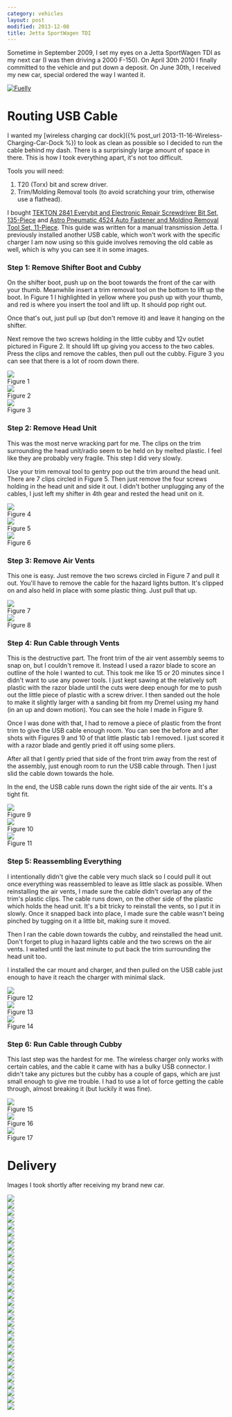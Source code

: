 ```yaml
---
category: vehicles
layout: post
modified: 2013-12-08
title: Jetta SportWagen TDI
---
```


Sometime in September 2009, I set my eyes on a Jetta SportWagen TDI as my next car (I was then driving a 2000 F-150).
On April 30th 2010 I finally committed to the vehicle and put down a deposit. On June 30th, I received my new car,
special ordered the way I wanted it.

<a href="https://www.fuelly.com/car/volkswagen/jetta/2010/Robpol86/46669" target="_blank">
    <img alt="Fuelly" src="https://badges.fuelly.com/images/sig-us/46669.png" class="img-responsive img-thumbnail">
</a>

# Routing USB Cable

I wanted my [wireless charging car dock]({% post_url 2013-11-16-Wireless-Charging-Car-Dock %}) to look as clean as
possible so I decided to run the cable behind my dash. There is a surprisingly large amount of space in there. This is
how I took everything apart, it's not too difficult.

Tools you will need:

1. T20 (Torx) bit and screw driver.
2. Trim/Molding Removal tools (to avoid scratching your trim, otherwise use a flathead).

I bought [TEKTON 2841 Everybit and Electronic Repair Screwdriver Bit Set,
135-Piece](https://www.amazon.com/gp/product/B008HYVG6I) and [Astro Pneumatic 4524 Auto Fastener and Molding Removal
Tool Set, 11-Piece](https://www.amazon.com/gp/product/B005NMCE04). This guide was written for a manual transmission
Jetta. I previously installed another USB cable, which won't work with the specific charger I am now using so this
guide involves removing the old cable as well, which is why you can see it in some images.

### Step 1: Remove Shifter Boot and Cubby

On the shifter boot, push up on the boot towards the front of the car with your thumb. Meanwhile insert a trim removal
tool on the bottom to lift up the boot. In Figure 1 I highlighted in yellow where you push up with your thumb, and red
is where you insert the tool and lift up. It should pop right out.

Once that's out, just pull up (but don't remove it) and leave it hanging on the shifter.

Next remove the two screws holding in the little cubby and 12v outlet pictured in Figure 2. It should lift up giving
you access to the two cables. Press the clips and remove the cables, then pull out the cubby. Figure 3 you can see that
there is a lot of room down there.

<div class="row">
    <!-- qi_attempt4_3.jpg -->
    <div class="col-xs-12 col-sm-6 col-lg-4">
        <div class="thumbnail">
            <a href="https://imgur.com/NWCmESI">
                <img src="//i.imgur.com/NWCmESIl.jpg" class="img-responsive img-thumbnail">
            </a>
            <div class="caption">Figure 1</div>
        </div>
    </div>
    <!-- qi_attempt4_4.jpg -->
    <div class="col-xs-12 col-sm-6 col-lg-4">
        <div class="thumbnail">
            <a href="https://imgur.com/nbwMYCw">
                <img src="//i.imgur.com/nbwMYCwl.jpg" class="img-responsive img-thumbnail">
            </a>
            <div class="caption">Figure 2</div>
        </div>
    </div>
    <!-- qi_attempt4_5.jpg -->
    <div class="col-xs-12 col-sm-6 col-lg-4">
        <div class="thumbnail">
            <a href="https://imgur.com/k41ZdxS">
                <img src="//i.imgur.com/k41ZdxSl.jpg" class="img-responsive img-thumbnail">
            </a>
            <div class="caption">Figure 3</div>
        </div>
    </div>
</div>

### Step 2: Remove Head Unit

This was the most nerve wracking part for me. The clips on the trim surrounding the head unit/radio seem to be held on
by melted plastic. I feel like they are probably very fragile. This step I did very slowly.

Use your trim removal tool to gentry pop out the trim around the head unit. There are 7 clips circled in Figure 5. Then
just remove the four screws holding in the head unit and side it out. I didn't bother unplugging any of the cables, I
just left my shifter in 4th gear and rested the head unit on it.

<div class="row">
    <!-- qi_attempt4_6.jpg -->
    <div class="col-xs-12 col-sm-6 col-lg-4">
        <div class="thumbnail">
            <a href="https://imgur.com/RjFyVQp">
                <img src="//i.imgur.com/RjFyVQpl.jpg" class="img-responsive img-thumbnail">
            </a>
            <div class="caption">Figure 4</div>
        </div>
    </div>
    <!-- qi_attempt4_7.jpg -->
    <div class="col-xs-12 col-sm-6 col-lg-4">
        <div class="thumbnail">
            <a href="https://imgur.com/PJJv47m">
                <img src="//i.imgur.com/PJJv47ml.jpg" class="img-responsive img-thumbnail">
            </a>
            <div class="caption">Figure 5</div>
        </div>
    </div>
    <!-- qi_attempt4_8.jpg -->
    <div class="col-xs-12 col-sm-6 col-lg-4">
        <div class="thumbnail">
            <a href="https://imgur.com/ZxgLd1i">
                <img src="//i.imgur.com/ZxgLd1il.jpg" class="img-responsive img-thumbnail">
            </a>
            <div class="caption">Figure 6</div>
        </div>
    </div>
</div>

### Step 3: Remove Air Vents

This one is easy. Just remove the two screws circled in Figure 7 and pull it out. You'll have to remove the cable for
the hazard lights button. It's clipped on and also held in place with some plastic thing. Just pull that up.

<div class="row">
    <!-- qi_attempt4_9.jpg -->
    <div class="col-xs-12 col-sm-6">
        <div class="thumbnail">
            <a href="https://imgur.com/Ww02qMK">
                <img src="//i.imgur.com/Ww02qMKl.jpg" class="img-responsive img-thumbnail">
            </a>
            <div class="caption">Figure 7</div>
        </div>
    </div>
    <!-- qi_attempt4_10.jpg -->
    <div class="col-xs-12 col-sm-6">
        <div class="thumbnail">
            <a href="https://imgur.com/jX1kQG4">
                <img src="//i.imgur.com/jX1kQG4l.jpg" class="img-responsive img-thumbnail">
            </a>
            <div class="caption">Figure 8</div>
        </div>
    </div>
</div>

### Step 4: Run Cable through Vents

This is the destructive part. The front trim of the air vent assembly seems to snap on, but I couldn't remove it.
Instead I used a razor blade to score an outline of the hole I wanted to cut. This took me like 15 or 20 minutes since
I didn't want to use any power tools. I just kept sawing at the relatively soft plastic with the razor blade until the
cuts were deep enough for me to push out the little piece of plastic with a screw driver. I then sanded out the hole to
make it slightly larger with a sanding bit from my Dremel using my hand (in an up and down motion). You can see the
hole I made in Figure 9.

Once I was done with that, I had to remove a piece of plastic from the front trim to give the USB cable enough room.
You can see the before and after shots with Figures 9 and 10 of that little plastic tab I removed. I just scored it
with a razor blade and gently pried it off using some pliers.

After all that I gently pried that side of the front trim away from the rest of the assembly, just enough room to run
the USB cable through. Then I just slid the cable down towards the hole.

In the end, the USB cable runs down the right side of the air vents. It's a tight fit.

<div class="row">
    <!-- qi_attempt4_11.jpg -->
    <div class="col-xs-12 col-sm-6 col-lg-4">
        <div class="thumbnail">
            <a href="https://imgur.com/oEIw1kS">
                <img src="//i.imgur.com/oEIw1kSl.jpg" class="img-responsive img-thumbnail">
            </a>
            <div class="caption">Figure 9</div>
        </div>
    </div>
    <!-- qi_attempt4_12.jpg -->
    <div class="col-xs-12 col-sm-6 col-lg-4">
        <div class="thumbnail">
            <a href="https://imgur.com/lwmxAvc">
                <img src="//i.imgur.com/lwmxAvcl.jpg" class="img-responsive img-thumbnail">
            </a>
            <div class="caption">Figure 10</div>
        </div>
    </div>
    <!-- qi_attempt4_13.jpg -->
    <div class="col-xs-12 col-sm-6 col-lg-4">
        <div class="thumbnail">
            <a href="https://imgur.com/7O0EUpU">
                <img src="//i.imgur.com/7O0EUpUl.jpg" class="img-responsive img-thumbnail">
            </a>
            <div class="caption">Figure 11</div>
        </div>
    </div>
</div>

### Step 5: Reassembling Everything

I intentionally didn't give the cable very much slack so I could pull it out once everything was reassembled to leave
as little slack as possible. When reinstalling the air vents, I made sure the cable didn't overlap any of the trim's
plastic clips. The cable runs down, on the other side of the plastic which holds the head unit. It's a bit tricky to
reinstall the vents, so I put it in slowly. Once it snapped back into place, I made sure the cable wasn't being pinched
by tugging on it a little bit, making sure it moved.

Then I ran the cable down towards the cubby, and reinstalled the head unit. Don't forget to plug in hazard lights cable
and the two screws on the air vents. I waited until the last minute to put back the trim surrounding the head unit too.

I installed the car mount and charger, and then pulled on the USB cable just enough to have it reach the charger with
minimal slack.

<div class="row">
    <!-- qi_attempt4_14.jpg -->
    <div class="col-xs-12 col-sm-6 col-lg-4">
        <div class="thumbnail">
            <a href="https://imgur.com/wzcOYuQ">
                <img src="//i.imgur.com/wzcOYuQl.jpg" class="img-responsive img-thumbnail">
            </a>
            <div class="caption">Figure 12</div>
        </div>
    </div>
    <!-- qi_attempt4_15.jpg -->
    <div class="col-xs-12 col-sm-6 col-lg-4">
        <div class="thumbnail">
            <a href="https://imgur.com/2CMNydn">
                <img src="//i.imgur.com/2CMNydnl.jpg" class="img-responsive img-thumbnail">
            </a>
            <div class="caption">Figure 13</div>
        </div>
    </div>
    <!-- qi_attempt4_16.jpg -->
    <div class="col-xs-12 col-sm-6 col-lg-4">
        <div class="thumbnail">
            <a href="https://imgur.com/nd3whf1">
                <img src="//i.imgur.com/nd3whf1l.jpg" class="img-responsive img-thumbnail">
            </a>
            <div class="caption">Figure 14</div>
        </div>
    </div>
</div>

### Step 6: Run Cable through Cubby

This last step was the hardest for me. The wireless charger only works with certain cables, and the cable it came with
has a bulky USB connector. I didn't take any pictures but the cubby has a couple of gaps, which are just small enough
to give me trouble. I had to use a lot of force getting the cable through, almost breaking it (but luckily it was
fine).

<div class="row">
    <!-- qi_attempt4_17.jpg -->
    <div class="col-xs-12 col-sm-6 col-lg-4">
        <div class="thumbnail">
            <a href="https://imgur.com/55krwnA">
                <img src="//i.imgur.com/55krwnAm.jpg" class="img-responsive img-thumbnail">
            </a>
            <div class="caption">Figure 15</div>
        </div>
    </div>
    <!-- qi_attempt4_18.jpg -->
    <div class="col-xs-12 col-sm-6 col-lg-4">
        <div class="thumbnail">
            <a href="https://imgur.com/7lHFKUv">
                <img src="//i.imgur.com/7lHFKUvm.jpg" class="img-responsive img-thumbnail">
            </a>
            <div class="caption">Figure 16</div>
        </div>
    </div>
    <!-- execution4.jpg -->
    <div class="col-xs-12 col-sm-6 col-lg-4">
        <div class="thumbnail">
            <a href="https://imgur.com/7WTPx0v">
                <img src="//i.imgur.com/7WTPx0v.jpg" class="img-responsive img-thumbnail">
            </a>
            <div class="caption">Figure 17</div>
        </div>
    </div>
</div>

# Delivery

Images I took shortly after receiving my brand new car.

<div class="row">
    <div class="col-xs-12 col-sm-6 col-lg-2">
        <a href="https://imgur.com/T640Q" target="_blank">
            <img src="//i.imgur.com/T640Qm.jpg" class="img-responsive thumbnail">
        </a>
    </div>
    <div class="col-xs-12 col-sm-6 col-lg-2">
        <a href="https://imgur.com/vT2SN" target="_blank">
            <img src="//i.imgur.com/vT2SNm.jpg" class="img-responsive thumbnail">
        </a>
    </div>
    <div class="col-xs-12 col-sm-6 col-lg-2">
        <a href="https://imgur.com/TQ3BH" target="_blank">
            <img src="//i.imgur.com/TQ3BHm.jpg" class="img-responsive thumbnail">
        </a>
    </div>
    <div class="col-xs-12 col-sm-6 col-lg-2">
        <a href="https://imgur.com/g3vnR" target="_blank">
            <img src="//i.imgur.com/g3vnRm.jpg" class="img-responsive thumbnail">
        </a>
    </div>
    <div class="col-xs-12 col-sm-6 col-lg-2">
        <a href="https://imgur.com/Y2ziD" target="_blank">
            <img src="//i.imgur.com/Y2ziDm.jpg" class="img-responsive thumbnail">
        </a>
    </div>
    <div class="col-xs-12 col-sm-6 col-lg-2">
        <a href="https://imgur.com/eLut3" target="_blank">
            <img src="//i.imgur.com/eLut3m.jpg" class="img-responsive thumbnail">
        </a>
    </div>
</div>
<div class="row">
    <div class="col-xs-12 col-sm-6 col-lg-2">
        <a href="https://imgur.com/PEDQH" target="_blank">
            <img src="//i.imgur.com/PEDQHm.jpg" class="img-responsive thumbnail">
        </a>
    </div>
    <div class="col-xs-12 col-sm-6 col-lg-2">
        <a href="https://imgur.com/wtvxY" target="_blank">
            <img src="//i.imgur.com/wtvxYm.jpg" class="img-responsive thumbnail">
        </a>
    </div>
    <div class="col-xs-12 col-sm-6 col-lg-2">
        <a href="https://imgur.com/UFZST" target="_blank">
            <img src="//i.imgur.com/UFZSTm.jpg" class="img-responsive thumbnail">
        </a>
    </div>
    <div class="col-xs-12 col-sm-6 col-lg-2">
        <a href="https://imgur.com/PVixc" target="_blank">
            <img src="//i.imgur.com/PVixcm.jpg" class="img-responsive thumbnail">
        </a>
    </div>
    <div class="col-xs-12 col-sm-6 col-lg-2">
        <a href="https://imgur.com/WJqLK" target="_blank">
            <img src="//i.imgur.com/WJqLKm.jpg" class="img-responsive thumbnail">
        </a>
    </div>
    <div class="col-xs-12 col-sm-6 col-lg-2">
        <a href="https://imgur.com/7v2Xf" target="_blank">
            <img src="//i.imgur.com/7v2Xfm.jpg" class="img-responsive thumbnail">
        </a>
    </div>
</div>
<div class="row">
    <div class="col-xs-12 col-sm-6 col-lg-2">
        <a href="https://imgur.com/ziSTv" target="_blank">
            <img src="//i.imgur.com/ziSTvm.jpg" class="img-responsive thumbnail">
        </a>
    </div>
    <div class="col-xs-12 col-sm-6 col-lg-2">
        <a href="https://imgur.com/KZo5j" target="_blank">
            <img src="//i.imgur.com/KZo5jm.jpg" class="img-responsive thumbnail">
        </a>
    </div>
    <div class="col-xs-12 col-sm-6 col-lg-2">
        <a href="https://imgur.com/DbXvX" target="_blank">
            <img src="//i.imgur.com/DbXvXm.jpg" class="img-responsive thumbnail">
        </a>
    </div>
    <div class="col-xs-12 col-sm-6 col-lg-2">
        <a href="https://imgur.com/kVbMX" target="_blank">
            <img src="//i.imgur.com/kVbMXm.jpg" class="img-responsive thumbnail">
        </a>
    </div>
    <div class="col-xs-12 col-sm-6 col-lg-2">
        <a href="https://imgur.com/CaUOW" target="_blank">
            <img src="//i.imgur.com/CaUOWm.jpg" class="img-responsive thumbnail">
        </a>
    </div>
    <div class="col-xs-12 col-sm-6 col-lg-2">
        <a href="https://imgur.com/VzRGA" target="_blank">
            <img src="//i.imgur.com/VzRGAm.jpg" class="img-responsive thumbnail">
        </a>
    </div>
</div>
<div class="row">
    <div class="col-xs-12 col-sm-6 col-lg-2">
        <a href="https://imgur.com/DHcik" target="_blank">
            <img src="//i.imgur.com/DHcikm.jpg" class="img-responsive thumbnail">
        </a>
    </div>
    <div class="col-xs-12 col-sm-6 col-lg-2">
        <a href="https://imgur.com/11Gq8" target="_blank">
            <img src="//i.imgur.com/11Gq8m.jpg" class="img-responsive thumbnail">
        </a>
    </div>
    <div class="col-xs-12 col-sm-6 col-lg-2">
        <a href="https://imgur.com/DBQVK" target="_blank">
            <img src="//i.imgur.com/DBQVKm.jpg" class="img-responsive thumbnail">
        </a>
    </div>
    <div class="col-xs-12 col-sm-6 col-lg-2">
        <a href="https://imgur.com/5Ui7D" target="_blank">
            <img src="//i.imgur.com/5Ui7Dm.jpg" class="img-responsive thumbnail">
        </a>
    </div>
    <div class="col-xs-12 col-sm-6 col-lg-2">
        <a href="https://imgur.com/sjLJ2" target="_blank">
            <img src="//i.imgur.com/sjLJ2m.jpg" class="img-responsive thumbnail">
        </a>
    </div>
    <div class="col-xs-12 col-sm-6 col-lg-2">
        <a href="https://imgur.com/o6xgw" target="_blank">
            <img src="//i.imgur.com/o6xgwm.jpg" class="img-responsive thumbnail">
        </a>
    </div>
</div>
<div class="row">
    <div class="col-xs-12 col-sm-6 col-lg-3">
        <a href="https://imgur.com/jJ994" target="_blank">
            <img src="//i.imgur.com/jJ994m.jpg" class="img-responsive thumbnail">
        </a>
    </div>
    <div class="col-xs-12 col-sm-6 col-lg-3">
        <a href="https://imgur.com/fXw0P" target="_blank">
            <img src="//i.imgur.com/fXw0Pm.jpg" class="img-responsive thumbnail">
        </a>
    </div>
    <div class="col-xs-12 col-sm-6 col-lg-3">
        <a href="https://imgur.com/NbFfu" target="_blank">
            <img src="//i.imgur.com/NbFfum.jpg" class="img-responsive thumbnail">
        </a>
    </div>
    <div class="col-xs-12 col-sm-6 col-lg-3">
        <a href="https://imgur.com/49dr4" target="_blank">
            <img src="//i.imgur.com/49dr4m.jpg" class="img-responsive thumbnail">
        </a>
    </div>
</div>
<div class="row">
    <div class="col-xs-12 col-sm-6 col-lg-4">
        <a href="https://imgur.com/tOmfy" target="_blank">
            <img src="//i.imgur.com/tOmfyl.jpg" class="img-responsive thumbnail">
        </a>
    </div>
    <div class="col-xs-12 col-sm-6 col-lg-4">
        <a href="https://imgur.com/9wLnO" target="_blank">
            <img src="//i.imgur.com/9wLnOl.jpg" class="img-responsive thumbnail">
        </a>
    </div>
    <div class="col-xs-12 col-sm-6 col-lg-4">
        <a href="https://imgur.com/YQhWF" target="_blank">
            <img src="//i.imgur.com/YQhWFl.jpg" class="img-responsive thumbnail">
        </a>
    </div>
</div>
